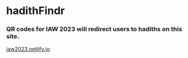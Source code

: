 # hadithFindr

### QR codes for IAW 2023 will redirect users to hadiths on this site.

[iaw2023.netlify.io](iaw2023.netlify.io)
